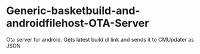 # Generic-basketbuild-and-androidfilehost-OTA-Server
Ota server for android. Gets latest build dl link and sends it to CMUpdater as JSON
